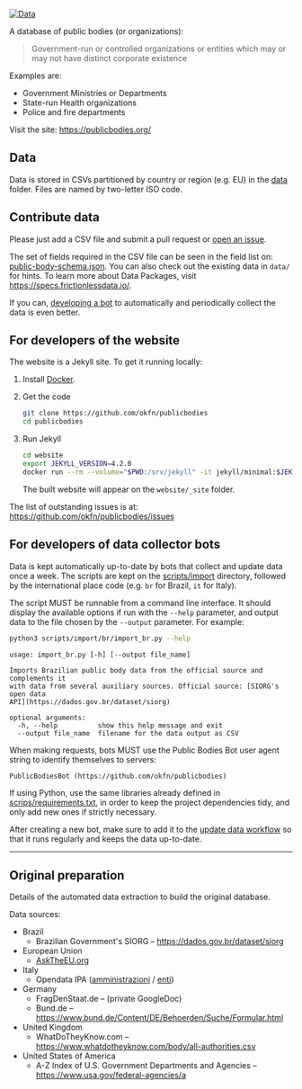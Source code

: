 [![Data](https://github.com/okfn/publicbodies/actions/workflows/frictionless.yaml/badge.svg)](https://repository.frictionlessdata.io/report?user=okfn&repo=publicbodies&flow=publicbodies)

A database of public bodies (or organizations):

> Government-run or controlled organizations or entities which may or may not
> have distinct corporate existence

Examples are:

* Government Ministries or Departments
* State-run Health organizations
* Police and fire departments

Visit the site: https://publicbodies.org/

## Data

Data is stored in CSVs partitioned by country or region (e.g. EU) in the
[data](data) folder. Files are named by two-letter ISO code.  

## Contribute data

Please just add a CSV file and submit a pull request or
[open an issue](https://github.com/okfn/publicbodies/issues).

The set of fields required in the CSV file can be seen in the field list on:
[public-body-schema.json](public-body-schema.json). You can also check out 
the existing data in `data/` for hints. To learn more about Data
Packages, visit https://specs.frictionlessdata.io/.

If you can, [developing a bot](#for-developers-of-data-collector-bots)
to automatically and periodically collect the data is even better.

## For developers of the website

The website is a Jekyll site. To get it running locally:

1. Install [Docker](https://docs.docker.com/get-docker/).

2. Get the code

    ```bash
    git clone https://github.com/okfn/publicbodies
    cd publicbodies
    ```

3. Run Jekyll

    ```bash
    cd website
    export JEKYLL_VERSION=4.2.0
    docker run --rm --volume="$PWD:/srv/jekyll" -it jekyll/minimal:$JEKYLL_VERSION jekyll build --baseurl $PWD/_site/ --watch
    ```

    The built website will appear on the `website/_site` folder.

The list of outstanding issues is at: <https://github.com/okfn/publicbodies/issues>

## For developers of data collector bots

Data is kept automatically up-to-date by bots that collect and update
data once a week. The scripts are kept on the
[scripts/import](scripts/import) directory, followed by the international
place code (e.g. `br` for Brazil, `it` for Italy).

The script MUST be runnable from a command line interface. It should
display the available options if run with the `--help` parameter, and
output data to the file chosen by the `--output` parameter. For example:

```bash
python3 scripts/import/br/import_br.py --help
```
```
usage: import_br.py [-h] [--output file_name]

Imports Brazilian public body data from the official source and complements it
with data from several auxiliary sources. Official source: [SIORG's open data
API](https://dados.gov.br/dataset/siorg)

optional arguments:
  -h, --help          show this help message and exit
  --output file_name  filename for the data output as CSV
```

When making requests, bots MUST use the Public Bodies Bot user agent string
to identify themselves to servers:

```
PublicBodiesBot (https://github.com/okfn/publicbodies)
```

If using Python, use the same libraries already defined in
[scrips/requirements.txt](scripts/requirements.txt), in order to keep
the project dependencies tidy, and only add new ones if strictly
necessary.

After creating a new bot, make sure to add it to the
[update data workflow](.github/workflows/update_data.yml) so that it runs
regularly and keeps the data up-to-date.

----

## Original preparation

Details of the automated data extraction to build the original database.

Data sources:

* Brazil
  * Brazilian Government's SIORG – https://dados.gov.br/dataset/siorg
* European Union
  * [AskTheEU.org](https://www.asktheeu.org/)
* Italy
  * Opendata IPA
    ([amministrazioni](https://indicepa.gov.it/ipa-dati/dataset/amministrazioni)
    / [enti](https://indicepa.gov.it/ipa-dati/dataset/enti))
* Germany
  * FragDenStaat.de – (private GoogleDoc)
  * Bund.de – https://www.bund.de/Content/DE/Behoerden/Suche/Formular.html
* United Kingdom
  * WhatDoTheyKnow.com – https://www.whatdotheyknow.com/body/all-authorities.csv
* United States of America
  * A-Z Index of U.S. Government Departments and Agencies – https://www.usa.gov/federal-agencies/a
